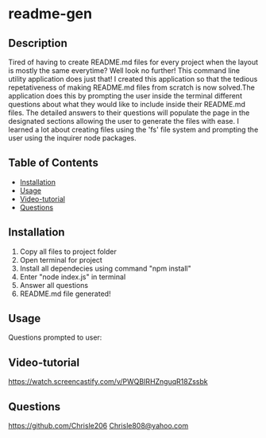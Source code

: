 # readme-gen

## Description

Tired of having to create README.md files for every project when the layout is mostly the same everytime? Well look no further! This command line utility application does just that! I created this application so that the tedious repetativeness of making README.md files from scratch is now solved.The application does this by prompting the user inside the terminal different questions about what they would like to include inside their README.md files. The detailed answers to their questions will populate the page in the designated sections allowing the user to generate the files with ease. I learned a lot about creating files using the 'fs' file system and prompting the user using the inquirer node packages.

## Table of Contents 

- [Installation](#installation)
- [Usage](#usage)
- [Video-tutorial](#video-tutorial)
- [Questions](#questions)

## Installation

1) Copy all files to project folder
2) Open terminal for project
3) Install all dependecies using command "npm install"
4) Enter "node index.js" in terminal
5) Answer all questions 
6) README.md file generated!

## Usage

Questions prompted to user:


## Video-tutorial

https://watch.screencastify.com/v/PWQBIRHZnguqR18Zssbk

## Questions
https://github.com/Chrisle206
Chrisle808@yahoo.com
